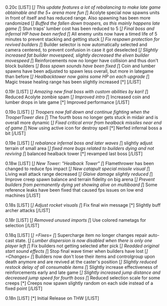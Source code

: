 0.20c
[LIST]
[*] This update features a lot of rebalancing to make late game obtainable and the 5+ arena more fun
[*] Acolyte special now spawns units in front of itself and has reduced range. Also spawning has been more randomized
[*] Buffed the fallen down troopers, as this mainly happens late game
[*] Stun traps' lumber cost has been reduced to 5
[*] Final boss and infernal HP have been nerfed
[*] All enemy units now have a timed life of 5 minutes to prevent stacking and getting stuck
[*] Fix respawn protection for revived builders
[*] Builder selector is now automatically selected and camera centered, to prevent confusion in case it got deselected
[*] Slightly increased fat builder movespeed, slightly decreased the elven builder movespeed 
[*] Reinforcements now no longer have collision and thus don't block builders
[*] Boss spawn sounds have been fixed
[*] Coin and lumber spawns have been adjusted to spawn less overall, but more in lategame than before
[*] Healbacktower now gains some HP on each upgrade
[*] Magic trease healing range has been slightly increased
[*] 
[/LIST]

0.19r
[LIST]
[*] Amazing new final boss with custom abilities by kari!
[*] Reduced Acolyte zombie spam
[*] Improved intro
[*] Increased coin and lumber drops in late game
[*] Improved performance
[/LIST]

0.19o
[LIST]
[*] Troopers now fall down and continue fighting when the TrooperTower dies
[*] The fourth boss no longer gets stuck in midair and is overall more dynamic
[*] Fixed critical error from healback missiles near end of game
[*] Now using active icon for destroy spell
[*] Nerfed infernal boss a bit
[/LIST]

0.19e
[LIST]
[*] rebalance infernal boss and later waves
[*] slightly adjust terrain of small area
[*] fixed more bugs related to builders dying and not reviving
[*] balanced healback tower
[*] revamped last boss
[/LIST]

0.18w
[LIST]
[*] New Tower: "Healback Tower"
[*] Flamethrower has been changed to reduce fps impact
[*] New catapult special missile visual
[*] Living wall attack range decreased
[*] Glaive damage slightly reduced
[*] Improve creep spawn balance and terrain fidelity on big arena
[*] Prevent builders from permanently dying yet showing alive on multiboard
[*] Some reference leaks have been fixed that caused fps issues on low end machines
[/LIST]

0.18s
[LIST]
[*] Adjust rocket visuals
[*] Fix final win message
[*] Slightly buff archer attacks
[/LIST]

0.18r
[LIST]
[*] Removed unused imports
[*] Use colored nametags for selection
[/LIST]

0.18q
[LIST]
[*] =Fixes=
[*] Supercharge item no longer changes repair auto-cast state.
[*] Lumber dispersion is now disabled when there is only one player left
[*] Fix builders not getting selected after pick
[*] Readded original start sound effects
[*] Stop final wave timer when builders have lost
[*] =Changes=
[*] Builders now don't lose their items and controlgroup upon death anymore and are revived at the caster's position
[*] Slightly reduced restock delay of all consumable items
[*] Slightly increase effectiveness of reinforcements early and late game
[*] Slightly increased jump distance and decreased jump speed for fourth boss
[*] Reduced selection scale for some creeps
[*] Creeps now spawn slightly random on each side instead of a fixed point
[/LIST]

0.18n
[LIST]
[*] Initial Release on THW
[/LIST]